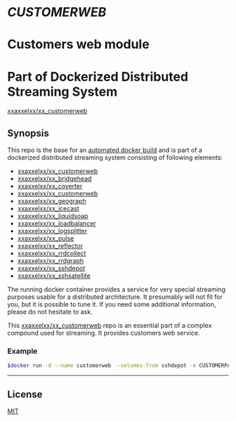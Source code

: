 # ***CUSTOMERWEB***
# Customers web module
# Part of Dockerized Distributed Streaming System

[xxaxxelxx/xx_customerweb](https://index.docker.io/u/xxaxxelxx/xx_customerweb/)

## Synopsis
This repo is the base for an [automated docker build](https://hub.docker.com/r/xxaxxelxx/xx_customerweb/) and is part of a dockerized distributed streaming system consisting of following elements:
* [xxaxxelxx/xx_customerweb](https://github.com/xxaxxelxx/xx_customerweb)
* [xxaxxelxx/xx_bridgehead](https://github.com/xxaxxelxx/xx_bridgehead)
* [xxaxxelxx/xx_coverter](https://github.com/xxaxxelxx/xx_converter)
* [xxaxxelxx/xx_customerweb](https://github.com/xxaxxelxx/xx_customerweb)
* [xxaxxelxx/xx_geograph](https://github.com/xxaxxelxx/xx_geograph)
* [xxaxxelxx/xx_icecast](https://github.com/xxaxxelxx/xx_icecast)
* [xxaxxelxx/xx_liquidsoap](https://github.com/xxaxxelxx/xx_liquidsoap)
* [xxaxxelxx/xx_loadbalancer](https://github.com/xxaxxelxx/xx_loadbalancer)
* [xxaxxelxx/xx_logsplitter](https://github.com/xxaxxelxx/xx_logsplitter)
* [xxaxxelxx/xx_pulse](https://github.com/xxaxxelxx/xx_pulse)
* [xxaxxelxx/xx_reflector](https://github.com/xxaxxelxx/xx_reflector)
* [xxaxxelxx/xx_rrdcollect](https://github.com/xxaxxelxx/xx_rrdcollect)
* [xxaxxelxx/xx_rrdgraph](https://github.com/xxaxxelxx/xx_rrdgraph)
* [xxaxxelxx/xx_sshdepot](https://github.com/xxaxxelxx/xx_sshdepot)
* [xxaxxelxx/xx_sshsatellite](https://github.com/xxaxxelxx/xx_sshsatellite)

The running docker container provides a service for very special streaming purposes usable for a distributed architecture.
It presumably will not fit for you, but it is possible to tune it. If you need some additional information, please do not hesitate to ask.

This [xxaxxelxx/xx_customerweb](https://hub.docker.com/r/xxaxxelxx/xx_customerweb/) repo is an essential part of a complex compound used for streaming.
It provides customers web service.

### Example
```bash
$docker run -d --name customerweb --volumes-from sshdepot -e CUSTOMERPASSWORD_admin=PASSWORD_ADMIN -e CUSTOMERPASSWORD_CUSTOMER_1=PASSWORD_CUSTOMER_1  -e CUSTOMERPASSWORD_CUSTOMER_2=PASSWORD_CUSTOMER_2 -e CUSTOMERPASSWORD_CUSTOMER_N=PASSWORD_CUSTOMER_N -p 81:80 --restart=always xxaxxelxx/xx_customerweb  customer_1 customer_2 customer_n
```
***

## License

[MIT](https://github.com/xxaxxelxx/xx_Liquidsoap/blob/master/LICENSE.md)
